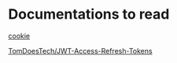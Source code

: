 # Documentations to read

[cookie](https://github.com/jshttp/cookie#readme)

[TomDoesTech/JWT-Access-Refresh-Tokens](https://github.com/TomDoesTech/JWT-Access-Refresh-Tokens)
